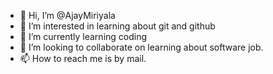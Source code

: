 - 👋 Hi, I’m @AjayMiriyala
- 👀 I’m interested in learning about git and github
- 🌱 I’m currently learning coding
- 💞️ I’m looking to collaborate on learning about software job.
- 📫 How to reach me is by mail.

<!---
AjayMiriyala/AjayMiriyala is a ✨ special ✨ repository because its `README.md` (this file) appears on your GitHub profile.
You can click the Preview link to take a look at your changes.
--->
